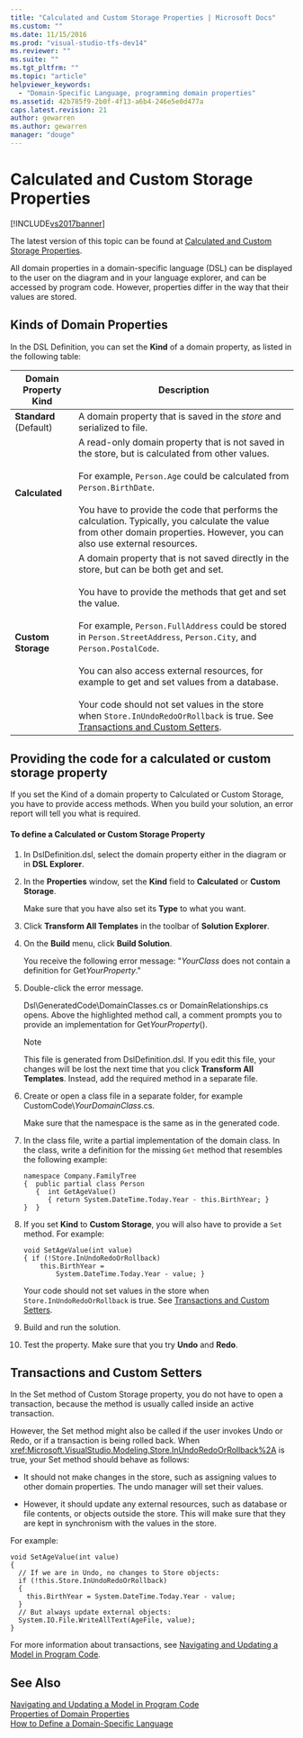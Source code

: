```yaml
---
title: "Calculated and Custom Storage Properties | Microsoft Docs"
ms.custom: ""
ms.date: 11/15/2016
ms.prod: "visual-studio-tfs-dev14"
ms.reviewer: ""
ms.suite: ""
ms.tgt_pltfrm: ""
ms.topic: "article"
helpviewer_keywords: 
  - "Domain-Specific Language, programming domain properties"
ms.assetid: 42b785f9-2b0f-4f13-a6b4-246e5e0d477a
caps.latest.revision: 21
author: gewarren
ms.author: gewarren
manager: "douge"
---
```

# Calculated and Custom Storage Properties
[!INCLUDE[vs2017banner](../includes/vs2017banner.md)]

The latest version of this topic can be found at [Calculated and Custom Storage Properties](https://docs.microsoft.com/visualstudio/modeling/calculated-and-custom-storage-properties).  
  
All domain properties in a domain-specific language (DSL) can be displayed to the user on the diagram and in your language explorer, and can be accessed by program code. However, properties differ in the way that their values are stored.  
  
## Kinds of Domain Properties  
 In the DSL Definition, you can set the **Kind** of a domain property, as listed in the following table:  
  
|Domain Property Kind|Description|  
|--------------------------|-----------------|  
|**Standard** (Default)|A domain property that is saved in the *store* and serialized to file.|  
|**Calculated**|A read-only domain property that is not saved in the store, but is calculated from other values.<br /><br /> For example, `Person.Age` could be calculated from `Person.BirthDate`.<br /><br /> You have to provide the code that performs the calculation. Typically, you calculate the value from other domain properties. However, you can also use external resources.|  
|**Custom Storage**|A domain property that is not saved directly in the store, but can be both get and set.<br /><br /> You have to provide the methods that get and set the value.<br /><br /> For example, `Person.FullAddress` could be stored in `Person.StreetAddress`, `Person.City`, and `Person.PostalCode`.<br /><br /> You can also access external resources, for example to get and set values from a database.<br /><br /> Your code should not set values in the store when `Store.InUndoRedoOrRollback` is true. See [Transactions and Custom Setters](#setters).|  
  
## Providing the code for a calculated or custom storage property  
 If you set the Kind of a domain property to Calculated or Custom Storage, you have to provide access methods. When you build your solution, an error report will tell you what is required.  
  
#### To define a Calculated or Custom Storage Property  
  
1.  In DslDefinition.dsl, select the domain property either in the diagram or in **DSL Explorer**.  
  
2.  In the **Properties** window, set the **Kind** field to **Calculated** or **Custom Storage**.  
  
     Make sure that you have also set its **Type** to what you want.  
  
3.  Click **Transform All Templates** in the toolbar of **Solution Explorer**.  
  
4.  On the **Build** menu, click **Build Solution**.  
  
     You receive the following error message: "*YourClass* does not contain a definition for Get*YourProperty*."  
  
5.  Double-click the error message.  
  
     Dsl\GeneratedCode\DomainClasses.cs or DomainRelationships.cs opens. Above the highlighted method call, a comment prompts you to provide an implementation for Get*YourProperty*().  
  
    > [!NOTE]
    >  This file is generated from DslDefinition.dsl. If you edit this file, your changes will be lost the next time that you click **Transform All Templates**. Instead, add the required method in a separate file.  
  
6.  Create or open a class file in a separate folder, for example CustomCode\\*YourDomainClass*.cs.  
  
     Make sure that the namespace is the same as in the generated code.  
  
7.  In the class file, write a partial implementation of the domain class. In the class, write a definition for the missing `Get` method that resembles the following example:  
  
    ```  
    namespace Company.FamilyTree  
    {  public partial class Person  
       {  int GetAgeValue()  
          { return System.DateTime.Today.Year - this.BirthYear; }  
    }  }  
    ```  
  
8.  If you set **Kind** to **Custom Storage**, you will also have to provide a `Set` method. For example:  
  
    ```  
    void SetAgeValue(int value)  
    { if (!Store.InUndoRedoOrRollback)  
        this.BirthYear =   
            System.DateTime.Today.Year - value; }  
    ```  
  
     Your code should not set values in the store when `Store.InUndoRedoOrRollback` is true. See [Transactions and Custom Setters](#setters).  
  
9. Build and run the solution.  
  
10. Test the property. Make sure that you try **Undo** and **Redo**.  
  
##  <a name="setters"></a> Transactions and Custom Setters  
 In the Set method of Custom Storage property, you do not have to open a transaction, because the method is usually called inside an active transaction.  
  
 However, the Set method might also be called if the user invokes Undo or Redo, or if a transaction is being rolled back. When <xref:Microsoft.VisualStudio.Modeling.Store.InUndoRedoOrRollback%2A> is true, your Set method should behave as follows:  
  
-   It should not make changes in the store, such as assigning values to other domain properties. The undo manager will set their values.  
  
-   However, it should update any external resources, such as database or file contents, or objects outside the store. This will make sure that they are kept in synchronism with the values in the store.  
  
 For example:  
  
```  
void SetAgeValue(int value)  
{   
  // If we are in Undo, no changes to Store objects:  
  if (!this.Store.InUndoRedoOrRollback)  
  {   
    this.BirthYear = System.DateTime.Today.Year - value;   
  }  
  // But always update external objects:  
  System.IO.File.WriteAllText(AgeFile, value);  
}  
```  
  
 For more information about transactions, see [Navigating and Updating a Model in Program Code](../modeling/navigating-and-updating-a-model-in-program-code.md).  
  
## See Also  
 [Navigating and Updating a Model in Program Code](../modeling/navigating-and-updating-a-model-in-program-code.md)   
 [Properties of Domain Properties](../modeling/properties-of-domain-properties.md)   
 [How to Define a Domain-Specific Language](../modeling/how-to-define-a-domain-specific-language.md)



